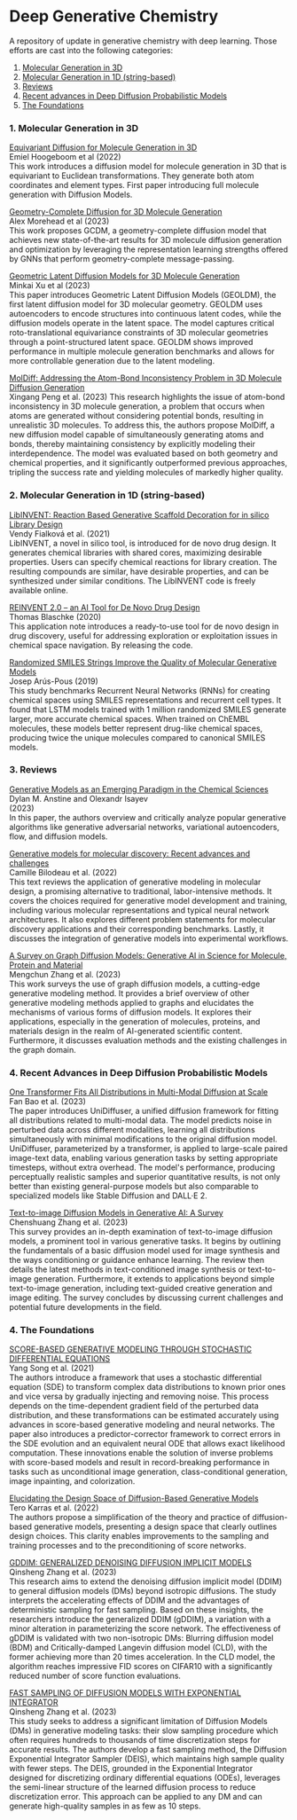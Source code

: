 # Deep Generative Chemistry 
A repository of update in generative chemistry with deep learning. Those efforts are cast into the following categories:

1. [Molecular Generation in 3D](#3DGen)  
2. [Molecular Generation in 1D (string-based)](#1DGen)
3. [Reviews](#reviews)
4. [Recent advances in Deep Diffusion Probabilistic Models ](#diffusion)
5. [The Foundations](#diffoundations)

### 1. Molecular Generation in 3D <a name='3DGen'></a>
  [Equivariant Diffusion for Molecule Generation in 3D](https://arxiv.org/pdf/2203.17003.pdf) \
  Emiel Hoogeboom et al (2022) \
  This work introduces a diffusion model for molecule generation in 3D that is equivariant to Euclidean transformations. They generate both atom coordinates and element types. First paper introducing full molecule generation with Diffusion Models.
  
  [Geometry-Complete Diffusion for 3D Molecule Generation](https://arxiv.org/pdf/2302.04313.pdf) \
  Alex Morehead et al (2023) \
  This work proposes GCDM, a geometry-complete diffusion model that achieves new state-of-the-art results for 3D molecule diffusion generation and optimization by leveraging the representation learning strengths offered by GNNs that perform geometry-complete message-passing. 
  
  [Geometric Latent Diffusion Models for 3D Molecule Generation](https://arxiv.org/pdf/2305.01140.pdf) \
  Minkai Xu et al (2023) \
  This paper introduces Geometric Latent Diffusion Models (GEOLDM), the first latent diffusion model for 3D molecular geometry. GEOLDM uses autoencoders to encode structures into continuous latent codes, while the diffusion models operate in the latent space. The model captures critical roto-translational equivariance constraints of 3D molecular geometries through a point-structured latent space. GEOLDM shows improved performance in multiple molecule generation benchmarks and allows for more controllable generation due to the latent modeling.
 
[MolDiff: Addressing the Atom-Bond Inconsistency Problem in 3D Molecule Diffusion Generation](https://arxiv.org/pdf/2305.07508.pdf) \
Xingang Peng et al. (2023)
This research highlights the issue of atom-bond inconsistency in 3D molecule generation, a problem that occurs when atoms are generated without considering potential bonds, resulting in unrealistic 3D molecules. To address this, the authors propose MolDiff, a new diffusion model capable of simultaneously generating atoms and bonds, thereby maintaining consistency by explicitly modeling their interdependence. The model was evaluated based on both geometry and chemical properties, and it significantly outperformed previous approaches, tripling the success rate and yielding molecules of markedly higher quality.

### 2. Molecular Generation in 1D (string-based) <a name='1DGen'></a>
 [LibINVENT: Reaction Based Generative Scaffold Decoration for in silico Library Design](https://chemrxiv.org/engage/api-gateway/chemrxiv/assets/orp/resource/item/611f467d8a6faa8c529c5407/original/lib-invent-reaction-based-generative-scaffold-decoration-for-in-silico-library-design.pdf) \
 Vendy Fialková et al. (2021) \
  LibINVENT, a novel in silico tool, is introduced for de novo drug design. It generates chemical libraries with shared cores, maximizing desirable properties. Users can specify chemical reactions for library creation. The resulting compounds are similar, have desirable properties, and can be synthesized under similar conditions. The LibINVENT code is freely available online.
  
  [REINVENT 2.0 – an AI Tool for De Novo Drug Design](https://chemrxiv.org/engage/chemrxiv/article-details/60c74f75bdbb89eaf7a39d8a) \
  Thomas Blaschke (2020) \
  This application note introduces a ready-to-use tool for de novo design in drug discovery, useful for addressing exploration or exploitation issues in chemical space navigation. By releasing the code.
  
  [Randomized SMILES Strings Improve the Quality of Molecular Generative Models](https://chemrxiv.org/engage/chemrxiv/article-details/60c743b14c8919d703ad26a1) \
  Josep Arús-Pous (2019) \
  This study benchmarks Recurrent Neural Networks (RNNs) for creating chemical spaces using SMILES representations and recurrent cell types. It found that LSTM models trained with 1 million randomized SMILES generate larger, more accurate chemical spaces. When trained on ChEMBL molecules, these models better represent drug-like chemical spaces, producing twice the unique molecules compared to canonical SMILES models.

### 3. Reviews <a name='reviews'></a>
  [Generative Models as an Emerging Paradigm in the Chemical Sciences](https://pubs.acs.org/doi/10.1021/jacs.2c13467)\
  Dylan M. Anstine and Olexandr Isayev \
  (2023) \
  In this paper, the authors overview and critically analyze popular generative algorithms like generative adversarial networks, variational autoencoders, flow, and diffusion models. 

[Generative models for molecular discovery: Recent advances and challenges](https://wires.onlinelibrary.wiley.com/doi/full/10.1002/wcms.1608) \
  Camille Bilodeau et al. (2022) \
  This text reviews the application of generative modeling in molecular design, a promising alternative to traditional, labor-intensive methods. It covers the choices required for generative model development and training, including various molecular representations and typical neural network architectures. It also explores different problem statements for molecular discovery applications and their corresponding benchmarks. Lastly, it discusses the integration of generative models into experimental workflows. 
  
[A Survey on Graph Diffusion Models: Generative AI in Science for Molecule, Protein and Material](https://arxiv.org/pdf/2304.01565.pdf) \
Mengchun Zhang et al. (2023) \
This work surveys the use of graph diffusion models, a cutting-edge generative modeling method. It provides a brief overview of other generative modeling methods applied to graphs and elucidates the mechanisms of various forms of diffusion models. It explores their applications, especially in the generation of molecules, proteins, and materials design in the realm of AI-generated scientific content. Furthermore, it discusses evaluation methods and the existing challenges in the graph domain.

### 4. Recent Advances in Deep Diffusion Probabilistic Models <a name='diffusion'></a>
[One Transformer Fits All Distributions in Multi-Modal Diffusion at Scale](https://arxiv.org/pdf/2303.06555.pdf) \
Fan Bao et al. (2023) \
The paper introduces UniDiffuser, a unified diffusion framework for fitting all distributions related to multi-modal data. The model predicts noise in perturbed data across different modalities, learning all distributions simultaneously with minimal modifications to the original diffusion model. UniDiffuser, parameterized by a transformer, is applied to large-scale paired image-text data, enabling various generation tasks by setting appropriate timesteps, without extra overhead. The model's performance, producing perceptually realistic samples and superior quantitative results, is not only better than existing general-purpose models but also comparable to specialized models like Stable Diffusion and DALL·E 2.

[Text-to-image Diffusion Models in Generative AI: A Survey](https://arxiv.org/pdf/2303.07909.pdf) \
Chenshuang Zhang et al. (2023) \
This survey provides an in-depth examination of text-to-image diffusion models, a prominent tool in various generative tasks. It begins by outlining the fundamentals of a basic diffusion model used for image synthesis and the ways conditioning or guidance enhance learning. The review then details the latest methods in text-conditioned image synthesis or text-to-image generation. Furthermore, it extends to applications beyond simple text-to-image generation, including text-guided creative generation and image editing. The survey concludes by discussing current challenges and potential future developments in the field.

### 4. The Foundations <a name='diffoundations'></a>
[SCORE-BASED GENERATIVE MODELING THROUGH STOCHASTIC DIFFERENTIAL EQUATIONS](https://arxiv.org/pdf/2011.13456.pdf) \
Yang Song et al. (2021) \
The authors introduce a framework that uses a stochastic differential equation (SDE) to transform complex data distributions to known prior ones and vice versa by gradually injecting and removing noise. This process depends on the time-dependent gradient field of the perturbed data distribution, and these transformations can be estimated accurately using advances in score-based generative modeling and neural networks. The paper also introduces a predictor-corrector framework to correct errors in the SDE evolution and an equivalent neural ODE that allows exact likelihood computation. These innovations enable the solution of inverse problems with score-based models and result in record-breaking performance in tasks such as unconditional image generation, class-conditional generation, image inpainting, and colorization.

[Elucidating the Design Space of Diffusion-Based Generative Models](https://arxiv.org/pdf/2206.00364.pdf) \
Tero Karras et al. (2022) \
The authors propose a simplification of the theory and practice of diffusion-based generative models, presenting a design space that clearly outlines design choices. This clarity enables improvements to the sampling and training processes and to the preconditioning of score networks. 

[GDDIM: GENERALIZED DENOISING DIFFUSION IMPLICIT MODELS](https://arxiv.org/pdf/2206.05564.pdf) \
Qinsheng Zhang et al. (2023) \
This research aims to extend the denoising diffusion implicit model (DDIM) to general diffusion models (DMs) beyond isotropic diffusions. The study interprets the accelerating effects of DDIM and the advantages of deterministic sampling for fast sampling. Based on these insights, the researchers introduce the generalized DDIM (gDDIM), a variation with a minor alteration in parameterizing the score network. The effectiveness of gDDIM is validated with two non-isotropic DMs: Blurring diffusion model (BDM) and Critically-damped Langevin diffusion model (CLD), with the former achieving more than 20 times acceleration. In the CLD model, the algorithm reaches impressive FID scores on CIFAR10 with a significantly reduced number of score function evaluations. 

[FAST SAMPLING OF DIFFUSION MODELS WITH EXPONENTIAL INTEGRATOR](https://arxiv.org/pdf/2204.13902.pdf) \
Qinsheng Zhang et al. (2023) \
This study seeks to address a significant limitation of Diffusion Models (DMs) in generative modeling tasks: their slow sampling procedure which often requires hundreds to thousands of time discretization steps for accurate results. The authors develop a fast sampling method, the Diffusion Exponential Integrator Sampler (DEIS), which maintains high sample quality with fewer steps. The DEIS, grounded in the Exponential Integrator designed for discretizing ordinary differential equations (ODEs), leverages the semi-linear structure of the learned diffusion process to reduce discretization error. This approach can be applied to any DM and can generate high-quality samples in as few as 10 steps.

